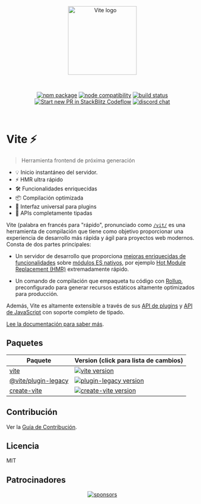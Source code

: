 <p align="center">
  <a href="https://vite.dev" target="_blank" rel="noopener noreferrer">
    <img width="180" src="https://vite.dev/logo.svg" alt="Vite logo">
  </a>
</p>
<br/>
<p align="center">
  <a href="https://npmjs.com/package/vite"><img src="https://img.shields.io/npm/v/vite.svg" alt="npm package"></a>
  <a href="https://nodejs.org/en/about/releases/"><img src="https://img.shields.io/node/v/vite.svg" alt="node compatibility"></a>
  <a href="https://github.com/vitejs/vite/actions/workflows/ci.yml"><img src="https://github.com/vitejs/vite/actions/workflows/ci.yml/badge.svg?branch=main" alt="build status"></a>
  <a href="https://pr.new/vite/vite"><img src="https://developer.stackblitz.com/img/start_pr_dark_small.svg" alt="Start new PR in StackBlitz Codeflow"></a>
  <a href="https://chat.vite.dev"><img src="https://img.shields.io/badge/chat-discord-blue?style=flat&logo=discord" alt="discord chat"></a>
</p>
<br/>

# Vite ⚡

> Herramienta frontend de próxima generación

- 💡 Inicio instantáneo del servidor.
- ⚡️ HMR ultra rápido
- 🛠️ Funcionalidades enriquecidas
- 📦 Compilación optimizada
- 🔩 Interfaz universal para plugins
- 🔑 APIs completamente tipadas

Vite (palabra en francés para "rápido", pronunciado como [`/vit/`](https://cdn.jsdelivr.net/gh/vite/vite@main/docs/public/vite.mp3) es una herramienta de compilación que tiene como objetivo proporcionar una experiencia de desarrollo más rápida y ágil para proyectos web modernos. Consta de dos partes principales:

- Un servidor de desarrollo que proporciona [mejoras enriquecidas de funcionalidades](./features) sobre [módulos ES nativos](https://developer.mozilla.org/en-US/docs/Web/JavaScript/Guide/Modules), por ejemplo [Hot Module Replacement (HMR)](./features#hot-module-replacement) extremadamente rápido.

- Un comando de compilación que empaqueta tu código con [Rollup](https://rollupjs.org), preconfigurado para generar recursos estáticos altamente optimizados para producción.

Además, Vite es altamente extensible a través de sus [API de plugins](./api-plugin) y [API de JavaScript](./api-javascript) con soporte completo de tipado.

[Lee la documentación para saber más](https://es.vite.dev).

## Paquetes

| Paquete                                       | Version (click para lista de cambios)                                                                                           |
| --------------------------------------------- | :------------------------------------------------------------------------------------------------------------------------------ |
| [vite](packages/vite)                         | [![vite version](https://img.shields.io/npm/v/vite.svg?label=%20)](packages/vite/CHANGELOG.md)                                  |
| [@vite/plugin-legacy](packages/plugin-legacy) | [![plugin-legacy version](https://img.shields.io/npm/v/@vite/plugin-legacy.svg?label=%20)](packages/plugin-legacy/CHANGELOG.md) |
| [create-vite](packages/create-vite)           | [![create-vite version](https://img.shields.io/npm/v/create-vite.svg?label=%20)](packages/create-vite/CHANGELOG.md)             |

## Contribución

Ver la [Guía de Contribución](./CONTRIBUTING.md).

## Licencia

MIT

## Patrocinadores

<p align="center">
  <a target="_blank" href="https://github.com/sponsors/yyx990803">
    <img alt="sponsors" src="https://sponsors.vuejs.org/vite.svg">
  </a>
</p>
